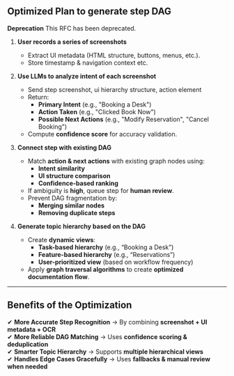 ## **Optimized Plan** to generate step DAG


**Deprecation**
This RFC has been deprecated.


1. **User records a series of screenshots**  
   - Extract UI metadata (HTML structure, buttons, menus, etc.). 
   - Store timestamp & navigation context etc.

2. **Use LLMs to analyze intent of each screenshot**  
   - Send step screenshot, ui hierarchy structure, action element
   - Return:
     - **Primary Intent** (e.g., "Booking a Desk")  
     - **Action Taken** (e.g., "Clicked Book Now")  
     - **Possible Next Actions** (e.g., "Modify Reservation", "Cancel Booking")  
   - Compute **confidence score** for accuracy validation.

3. **Connect step with existing DAG**  
   - Match **action & next actions** with existing graph nodes using:
     - **Intent similarity**  
     - **UI structure comparison**  
     - **Confidence-based ranking**  
   - If ambiguity is **high**, queue step for **human review**.  
   - Prevent DAG fragmentation by:
     - **Merging similar nodes**
     - **Removing duplicate steps**

4. **Generate topic hierarchy based on the DAG**  
   - Create **dynamic views**:
     - **Task-based hierarchy** (e.g., “Booking a Desk”)  
     - **Feature-based hierarchy** (e.g., “Reservations”)  
     - **User-prioritized view** (based on workflow frequency)  
   - Apply **graph traversal algorithms** to create **optimized documentation flow**.

---

## **Benefits of the Optimization**
✔ **More Accurate Step Recognition** → By combining **screenshot + UI metadata + OCR**  
✔ **More Reliable DAG Matching** → Uses **confidence scoring & deduplication**  
✔ **Smarter Topic Hierarchy** → Supports **multiple hierarchical views**  
✔ **Handles Edge Cases Gracefully** → Uses **fallbacks & manual review when needed**  


